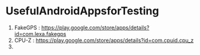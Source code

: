 # UsefulAndroidAppsforTesting


1. FakeGPS : https://play.google.com/store/apps/details?id=com.lexa.fakegps
2. CPU-Z : https://play.google.com/store/apps/details?id=com.cpuid.cpu_z 
3. 
